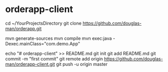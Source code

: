 # orderapp-client

cd ~/YourProjectsDirectory
git clone https://github.com/douglas-man/orderapp.git

mvn generate-sources
mvn compile
mvn exec:java -Dexec.mainClass="com.demo.App"



echo "# orderapp-client" >> README.md
git init
git add README.md
git commit -m "first commit"
git remote add origin https://github.com/douglas-man/orderapp-client.git
git push -u origin master